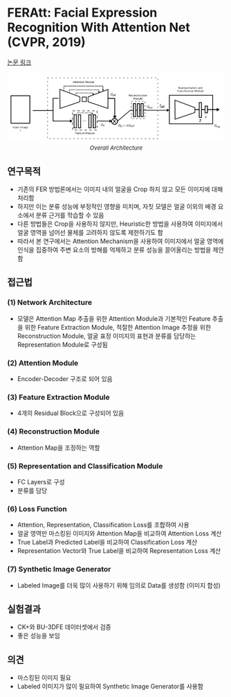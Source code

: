 # FERAtt: Facial Expression Recognition With Attention Net (CVPR, 2019)

[논문 링크](https://openaccess.thecvf.com/content_CVPRW_2019/html/MBCCV/Fernandez_FERAtt_Facial_Expression_Recognition_With_Attention_Net_CVPRW_2019_paper.html)

<p align="center">
    <img width="600" alt='fig1' src="./img/13_04_01.png?raw=true"></br>
    <em><font size=2>Overall Architecture</font></em>
</p>

## 연구목적
- 기존의 FER 방법론에서는 이미지 내의 얼굴을 Crop 하지 않고 모든 이미지에 대해 처리함 
- 하지만 이는 분류 성능에 부정적인 영향을 미치며, 자칫 모델은 얼굴 이외의 배경 요소에서 분류 근거를 학습할 수 있음 
- 다른 방법들은 Crop을 사용하지 않지만, Heuristic한 방법을 사용하여 이미지에서 얼굴 영역을 넘어선 물체를 고려하지 않도록 제한하기도 함 
- 따라서 본 연구에서는 Attention Mechanism을 사용하여 이미지에서 얼굴 영역에 인식을 집중하여 주변 요소의 방해를 억제하고 분류 성능을 끌어올리는 방법을 제안함 

## 접근법
### (1) Network Architecture 
- 모델은 Attention Map 추출을 위한 Attention Module과 기본적인 Feature 추출을 위한 Feature Extraction Module, 적절한 Attention Image 추정을 위한 Reconstruction Module, 얼굴 표정 이미지의 표현과 분류를 담당하는 Representation Module로 구성됨 
### (2) Attention Module 
- Encoder-Decoder 구조로 되어 있음 
### (3) Feature Extraction Module 
- 4개의 Residual Block으로 구성되어 있음 
### (4) Reconstruction Module 
- Attention Map을 조정하는 역할 
### (5) Representation and Classification Module 
- FC Layers로 구성 
- 분류를 담당 
### (6) Loss Function 
- Attention, Representation, Classification Loss를 조합하여 사용
- 얼굴 영역만 마스킹된 이미지와 Attention Map을 비교하여 Attention Loss 계산 
- True Label과 Predicted Label을 비교하여 Classification Loss 계산 
- Representation Vector와 True Label을 비교하여 Representation Loss 계산 
### (7) Synthetic Image Generator 
- Labeled Image를 더욱 많이 사용하기 위해 임의로 Data를 생성함 (이미지 합성) 

## 실험결과
- CK+와 BU-3DFE 데이터셋에서 검증 
- 좋은 성능을 보임 

## 의견
- 마스킹된 이미지 필요 
- Labeled 이미지가 많이 필요하여 Synthetic Image Generator를 사용함 
